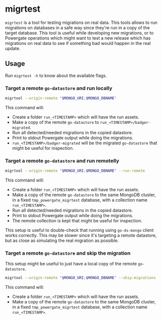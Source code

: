 # migrtest

`migrtest` is a tool for testing migrations on real data. This tools allows to run migrations on databases in a safe way since they're run in a copy of the target database. This tool is useful while developing new migrations, or to Powergate operations which might want to test a new release which has migrations on real data to see if something bad would happen in the real update.

## Usage

Run `migrtest -h` to know about the available flags.


### Target a remote `go-datastore` and run locally
```bash
migrtool --origin-remote "$MONGO_URI;$MONGO_DBNAME"
```
This command will:
- Create a folder `run_<TIMESTAMP>` which will have the run assets.
- Make a copy of the remote `go-datastore` to `run_<TIMESTAMP>/badger-migrated`.
- Run all detected/needed migrations in the copied datastore.
- Print to stdout Powergate output while doing the migrations.
- `run_<TIMESTAMP>/badger-migrated` will be the migrated `go-datastore` that might be useful for inspection.

###  Target a remote `go-datastore` and run remotelly
```bash
migrtool --origin-remote "$MONGO_URI;$MONGO_DBNAME" --run-remote
```
This command will:
- Create a folder `run_<TIMESTAMP>` which will have the run assets.
- Make a copy of the remote `go-datastore` to the same MongoDB cluster, in a fixed `tmp_powergate_migrtest` database, with a collection name `run_<TIMESTAMP>`.
- Run all detected/needed migrations in the copied datastore.
- Print to stdout Powergate output while doing the migrations.
- The remote collection is kept that might be useful for inspection.

This setup is useful to double-check that running using `go-ds-mongo` client works correctly. This may be slower since it's targeting a remote datastore, but as close as simulating the real migration as possible.

### Target a remote `go-datastore` and skip the migration
This setup might be useful to just have a local copy of the remote `go-datastore`.
```bash
migrtool --origin-remote "$MONGO_URI;$MONGO_DBNAME" --skip-migrations
```
This command will:
- Create a folder `run_<TIMESTAMP>` which will have the run assets.
- Make a copy of the remote `go-datastore` to the same MongoDB cluster, in a fixed `tmp_powergate_migrtest` database, with a collection name `run_<TIMESTAMP>`.


